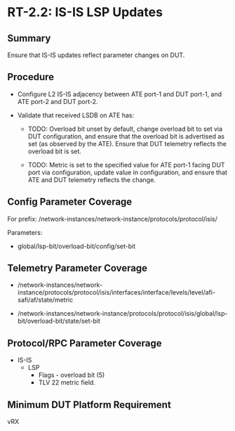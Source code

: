 # RT-2.2: IS-IS LSP Updates

## Summary

Ensure that IS-IS updates reflect parameter changes on DUT.

## Procedure

*   Configure L2 IS-IS adjacency between ATE port-1 and DUT port-1, and ATE
    port-2 and DUT port-2.

*   Validate that received LSDB on ATE has:

    *   TODO: Overload bit unset by default, change overload bit to set via DUT
        configuration, and ensure that the overload bit is advertised as set (as
        observed by the ATE). Ensure that DUT telemetry reflects the overload
        bit is set.

    *   TODO: Metric is set to the specified value for ATE port-1 facing DUT
        port via configuration, update value in configuration, and ensure that
        ATE and DUT telemetry reflects the change.

## Config Parameter Coverage

For prefix: /network-instances/network-instance/protocols/protocol/isis/

Parameters:

*   global/lsp-bit/overload-bit/config/set-bit

## Telemetry Parameter Coverage

*   /network-instances/network-instance/protocols/protocol/isis/interfaces/interface/levels/level/afi-safi/af/state/metric

*   /network-instances/network-instance/protocols/protocol/isis/global/lsp-bit/overload-bit/state/set-bit

## Protocol/RPC Parameter Coverage

*   IS-IS
    *   LSP
        *   Flags - overload bit (5)
        *   TLV 22 metric field.

## Minimum DUT Platform Requirement

vRX
